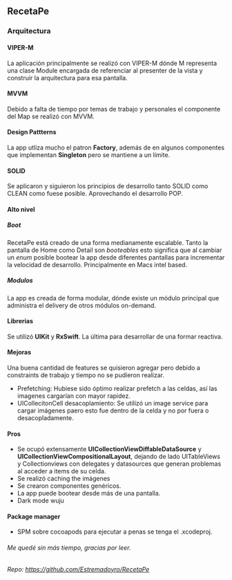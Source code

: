 ## RecetaPe
### Arquitectura
#### VIPER-M
La aplicación principalmente se realizó con VIPER-M dónde M representa una clase Module encargada de referenciar al presenter de la vista y construir la arquitectura para esa pantalla.

#### MVVM
Debido a falta de tiempo por temas de trabajo y personales el componente del Map se realizó con MVVM.

#### Design Pattterns
La app utliza mucho el patron **Factory**, además de en algunos componentes que implementan **Singleton** pero se mantiene a un límite.

#### SOLID
Se aplicaron y siguieron los principios de desarrollo tanto SOLID como CLEAN como fuese posible. Aprovechando el desarrollo POP. 

#### Alto nivel
##### Boot
RecetaPe está creado de una forma medianamente escalable. Tanto la pantalla de Home como Detail son *booteables* esto significa que al cambiar un *enum* posible bootear la app desde diferentes pantallas para incrementar la velocidad de desarrollo. Principalmente en Macs intel based.

##### Modulos
La app es creada de forma modular, dónde existe un módulo principal que administra el delivery de otros módulos on-demand.

#### Librerias
Se utilizó **UIKit** y **RxSwift**. La última para desarrollar de una formar reactiva.

#### Mejoras
Una buena cantidad de features se quisieron agregar pero debido a constraints de trabajo y tiempo no se pudieron realizar.
- Prefetching: Hubiese sido óptimo realizar prefetch a las celdas, así las imagenes cargarían con mayor rapidez.
- UICollecitonCell desacoplamiento: Se utilizó un image service para cargar imágenes paero esto fue dentro de la celda y no por fuera o desacopladamente.

#### Pros
- Se ocupó extensamente **UICollectionViewDiffableDataSource** y **UICollectionViewCompositionalLayout**, dejando de lado UITableViews y Collectionviews con delegates y datasources que generan problemas al acceder a items de su celda. 
- Se realizó caching the imágenes
- Se crearon componentes genéricos. 
- La app puede bootear desde más de una pantalla. 
- Dark mode wuju

#### Package manager
- SPM sobre cocoapods para ejecutar a penas se tenga el .xcodeproj.

###### Me quedé sin más tiempo, gracias por leer.
###### Repo: https://github.com/Estremadoyro/RecetaPe

